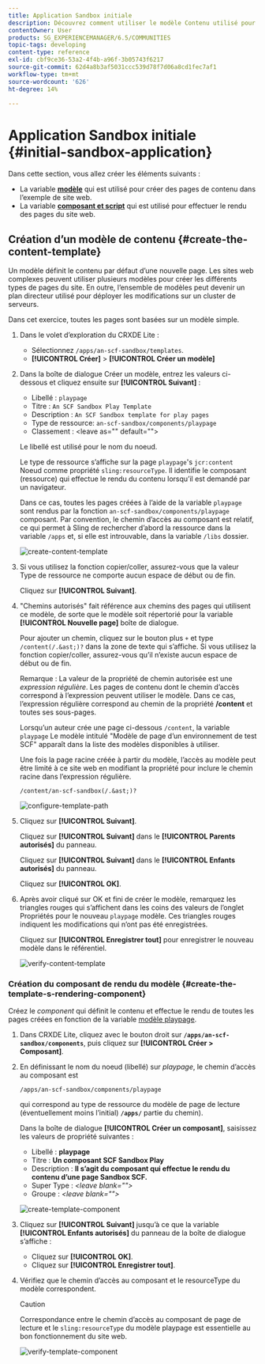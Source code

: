 ```yaml
---
title: Application Sandbox initiale
description: Découvrez comment utiliser le modèle Contenu utilisé pour créer des pages de contenu, ainsi qu’un composant et un script utilisés pour effectuer le rendu des pages du site web.
contentOwner: User
products: SG_EXPERIENCEMANAGER/6.5/COMMUNITIES
topic-tags: developing
content-type: reference
exl-id: cbf9ce36-53a2-4f4b-a96f-3b05743f6217
source-git-commit: 62d4a8b3af5031ccc539d78f7d06a8cd1fec7af1
workflow-type: tm+mt
source-wordcount: '626'
ht-degree: 14%

---
```


# Application Sandbox initiale {#initial-sandbox-application}

Dans cette section, vous allez créer les éléments suivants :

* La variable **[modèle](#createthepagetemplate)** qui est utilisé pour créer des pages de contenu dans l’exemple de site web.
* La variable **[composant et script](#create-the-template-s-rendering-component)** qui est utilisé pour effectuer le rendu des pages du site web.

## Création d’un modèle de contenu {#create-the-content-template}

Un modèle définit le contenu par défaut d’une nouvelle page. Les sites web complexes peuvent utiliser plusieurs modèles pour créer les différents types de pages du site. En outre, l’ensemble de modèles peut devenir un plan directeur utilisé pour déployer les modifications sur un cluster de serveurs.

Dans cet exercice, toutes les pages sont basées sur un modèle simple.

1. Dans le volet d’exploration du CRXDE Lite :

   * Sélectionnez `/apps/an-scf-sandbox/templates`.
   * **[!UICONTROL Créer]** > **[!UICONTROL Créer un modèle]**

1. Dans la boîte de dialogue Créer un modèle, entrez les valeurs ci-dessous et cliquez ensuite sur **[!UICONTROL Suivant]** :

   * Libellé : `playpage`
   * Titre : `An SCF Sandbox Play Template`
   * Description : `An SCF Sandbox template for play pages`
   * Type de ressource: `an-scf-sandbox/components/playpage`
   * Classement : &lt;leave as=&quot;&quot; default=&quot;&quot;>

   Le libellé est utilisé pour le nom du noeud.

   Le type de ressource s’affiche sur la page `playpage`&#39;s `jcr:content` Noeud comme propriété `sling:resourceType`. Il identifie le composant (ressource) qui effectue le rendu du contenu lorsqu’il est demandé par un navigateur.

   Dans ce cas, toutes les pages créées à l’aide de la variable `playpage` sont rendus par la fonction `an-scf-sandbox/components/playpage` composant. Par convention, le chemin d’accès au composant est relatif, ce qui permet à Sling de rechercher d’abord la ressource dans la variable `/apps` et, si elle est introuvable, dans la variable `/libs` dossier.

   ![create-content-template](assets/create-content-template-1.png)

1. Si vous utilisez la fonction copier/coller, assurez-vous que la valeur Type de ressource ne comporte aucun espace de début ou de fin.

   Cliquez sur **[!UICONTROL Suivant]**.

1. &quot;Chemins autorisés&quot; fait référence aux chemins des pages qui utilisent ce modèle, de sorte que le modèle soit répertorié pour la variable **[!UICONTROL Nouvelle page]** boîte de dialogue.

   Pour ajouter un chemin, cliquez sur le bouton plus `+` et type `/content(/.&ast;)?` dans la zone de texte qui s’affiche. Si vous utilisez la fonction copier/coller, assurez-vous qu’il n’existe aucun espace de début ou de fin.

   Remarque : La valeur de la propriété de chemin autorisée est une *expression régulière*. Les pages de contenu dont le chemin d’accès correspond à l’expression peuvent utiliser le modèle. Dans ce cas, l’expression régulière correspond au chemin de la propriété **/content** et toutes ses sous-pages.

   Lorsqu’un auteur crée une page ci-dessous `/content`, la variable `playpage` Le modèle intitulé &quot;Modèle de page d’un environnement de test SCF&quot; apparaît dans la liste des modèles disponibles à utiliser.

   Une fois la page racine créée à partir du modèle, l’accès au modèle peut être limité à ce site web en modifiant la propriété pour inclure le chemin racine dans l’expression régulière.

   `/content/an-scf-sandbox(/.&ast;)?`

   ![configure-template-path](assets/configure-template-path.png)

1. Cliquez sur **[!UICONTROL Suivant]**.

   Cliquez sur **[!UICONTROL Suivant]** dans le **[!UICONTROL Parents autorisés]** du panneau.

   Cliquez sur **[!UICONTROL Suivant]** dans le **[!UICONTROL Enfants autorisés]** du panneau.

   Cliquez sur **[!UICONTROL OK]**.

1. Après avoir cliqué sur OK et fini de créer le modèle, remarquez les triangles rouges qui s’affichent dans les coins des valeurs de l’onglet Propriétés pour le nouveau `playpage` modèle. Ces triangles rouges indiquent les modifications qui n’ont pas été enregistrées.

   Cliquez sur **[!UICONTROL Enregistrer tout]** pour enregistrer le nouveau modèle dans le référentiel.

   ![verify-content-template](assets/verify-content-template.png)

### Création du composant de rendu du modèle {#create-the-template-s-rendering-component}

Créez le *component* qui définit le contenu et effectue le rendu de toutes les pages créées en fonction de la variable [modèle playpage](#createthepagetemplate).

1. Dans CRXDE Lite, cliquez avec le bouton droit sur **`/apps/an-scf-sandbox/components`**, puis cliquez sur **[!UICONTROL Créer > Composant]**.
1. En définissant le nom du noeud (libellé) sur *playpage*, le chemin d’accès au composant est

   `/apps/an-scf-sandbox/components/playpage`

   qui correspond au type de ressource du modèle de page de lecture (éventuellement moins l’initial) **`/apps/`** partie du chemin).

   Dans la boîte de dialogue **[!UICONTROL Créer un composant]**, saisissez les valeurs de propriété suivantes :

   * Libellé : **playpage**
   * Titre : **Un composant SCF Sandbox Play**
   * Description : **Il s’agit du composant qui effectue le rendu du contenu d’une page Sandbox SCF.**
   * Super Type : *&lt;leave blank=&quot;&quot;>*
   * Groupe : *&lt;leave blank=&quot;&quot;>*

   ![create-template-component](assets/create-template-component.png)

1. Cliquez sur **[!UICONTROL Suivant]** jusqu’à ce que la variable **[!UICONTROL Enfants autorisés]** du panneau de la boîte de dialogue s’affiche :

   * Cliquez sur **[!UICONTROL OK]**.
   * Cliquez sur **[!UICONTROL Enregistrer tout]**.

1. Vérifiez que le chemin d’accès au composant et le resourceType du modèle correspondent.

   >[!CAUTION]
   >
   >Correspondance entre le chemin d’accès au composant de page de lecture et le `sling:resourceType` du modèle playpage est essentielle au bon fonctionnement du site web.

   ![verify-template-component](assets/verify-template-component.png)
